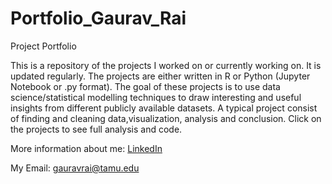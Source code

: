 # Portfolio_Gaurav_Rai
Project Portfolio

This is a repository of the projects I worked on or currently working on. It is updated regularly. The projects are either written in R  or Python (Jupyter Notebook or .py format). The goal of these projects is to use data science/statistical modelling techniques to draw interesting and useful insights from different publicly available datasets. A typical project consist of finding and cleaning data,visualization, analysis and conclusion. Click on the projects to see full analysis and code. 

More information about me: [LinkedIn](https://www.linkedin.com/in/gaurav-r-rai/)

My Email: gauravrai@tamu.edu
